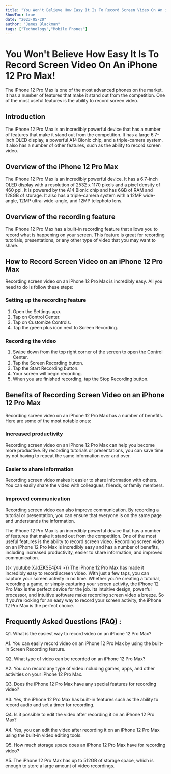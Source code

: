 ```yaml
---
title: "You Won't Believe How Easy It Is To Record Screen Video On An iPhone 12 Pro Max!"
ShowToc: true 
date: "2023-05-20"
author: "James Blackman" 
tags: ["Technology","Mobile Phones"]
---
```

# You Won't Believe How Easy It Is To Record Screen Video On An iPhone 12 Pro Max!

The iPhone 12 Pro Max is one of the most advanced phones on the market. It has a number of features that make it stand out from the competition. One of the most useful features is the ability to record screen video.

## Introduction

The iPhone 12 Pro Max is an incredibly powerful device that has a number of features that make it stand out from the competition. It has a large 6.7-inch OLED display, a powerful A14 Bionic chip, and a triple-camera system. It also has a number of other features, such as the ability to record screen video.

## Overview of the iPhone 12 Pro Max

The iPhone 12 Pro Max is an incredibly powerful device. It has a 6.7-inch OLED display with a resolution of 2532 x 1170 pixels and a pixel density of 460 ppi. It is powered by the A14 Bionic chip and has 6GB of RAM and 128GB of storage. It also has a triple-camera system with a 12MP wide-angle, 12MP ultra-wide-angle, and 12MP telephoto lens.

## Overview of the recording feature

The iPhone 12 Pro Max has a built-in recording feature that allows you to record what is happening on your screen. This feature is great for recording tutorials, presentations, or any other type of video that you may want to share.

## How to Record Screen Video on an iPhone 12 Pro Max

Recording screen video on an iPhone 12 Pro Max is incredibly easy. All you need to do is follow these steps:

### Setting up the recording feature

1. Open the Settings app.
2. Tap on Control Center.
3. Tap on Customize Controls.
4. Tap the green plus icon next to Screen Recording.

### Recording the video

1. Swipe down from the top right corner of the screen to open the Control Center.
2. Tap the Screen Recording button.
3. Tap the Start Recording button.
4. Your screen will begin recording.
5. When you are finished recording, tap the Stop Recording button.

## Benefits of Recording Screen Video on an iPhone 12 Pro Max

Recording screen video on an iPhone 12 Pro Max has a number of benefits. Here are some of the most notable ones:

### Increased productivity

Recording screen video on an iPhone 12 Pro Max can help you become more productive. By recording tutorials or presentations, you can save time by not having to repeat the same information over and over.

### Easier to share information

Recording screen video makes it easier to share information with others. You can easily share the video with colleagues, friends, or family members.

### Improved communication

Recording screen video can also improve communication. By recording a tutorial or presentation, you can ensure that everyone is on the same page and understands the information.

The iPhone 12 Pro Max is an incredibly powerful device that has a number of features that make it stand out from the competition. One of the most useful features is the ability to record screen video. Recording screen video on an iPhone 12 Pro Max is incredibly easy and has a number of benefits, including increased productivity, easier to share information, and improved communication.

{{< youtube XJdZKSE4jX4 >}} 
The iPhone 12 Pro Max has made it incredibly easy to record screen video. With just a few taps, you can capture your screen activity in no time. Whether you’re creating a tutorial, recording a game, or simply capturing your screen activity, the iPhone 12 Pro Max is the perfect device for the job. Its intuitive design, powerful processor, and intuitive software make recording screen video a breeze. So if you’re looking for an easy way to record your screen activity, the iPhone 12 Pro Max is the perfect choice.

## Frequently Asked Questions (FAQ) :
Q1. What is the easiest way to record video on an iPhone 12 Pro Max?

A1. You can easily record video on an iPhone 12 Pro Max by using the built-in Screen Recording feature.

Q2. What type of video can be recorded on an iPhone 12 Pro Max?

A2. You can record any type of video including games, apps, and other activities on your iPhone 12 Pro Max.

Q3. Does the iPhone 12 Pro Max have any special features for recording video?

A3. Yes, the iPhone 12 Pro Max has built-in features such as the ability to record audio and set a timer for recording.

Q4. Is it possible to edit the video after recording it on an iPhone 12 Pro Max?

A4. Yes, you can edit the video after recording it on an iPhone 12 Pro Max using the built-in video editing tools.

Q5. How much storage space does an iPhone 12 Pro Max have for recording video?

A5. The iPhone 12 Pro Max has up to 512GB of storage space, which is enough to store a large amount of video recordings.


